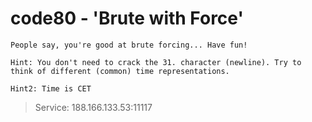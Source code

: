 # code80 - 'Brute with Force'
    People say, you're good at brute forcing... Have fun! 

    Hint: You don't need to crack the 31. character (newline). Try to think of different (common) time representations. 

    Hint2: Time is CET

> Service: 188.166.133.53:11117
